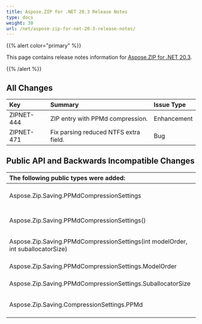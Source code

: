 ```yaml
---
title: Aspose.ZIP for .NET 20.3 Release Notes
type: docs
weight: 30
url: /net/aspose-zip-for-net-20-3-release-notes/
---
```


{{% alert color="primary" %}} 

This page contains release notes information for [Aspose.ZIP for .NET 20.3](https://downloads.aspose.com/zip/net/new-releases/aspose.zip-for-.net-20.3/).

{{% /alert %}} 


## **All Changes**

|**Key**|**Summary**|**Issue Type**|
| :- | :- | :- |
|ZIPNET-444|ZIP entry with PPMd compression.|Enhancement|
|ZIPNET-471|Fix parsing reduced NTFS extra field.|Bug|
## **Public API and Backwards Incompatible Changes**

|**The following public types were added:**|**Description**|
| :- | :- |
|Aspose.Zip.Saving.PPMdCompressionSettings|Settings for the PPMd compression method within the ZIP archive.|
|Aspose.Zip.Saving.PPMdCompressionSettings()|Instantiates settings for PPMd compression with default parameters.|
|Aspose.Zip.Saving.PPMdCompressionSettings(int modelOrder, int suballocatorSize)|Instantiates settings for PPMd compression specifying properties.|
|Aspose.Zip.Saving.PPMdCompressionSettings.ModelOrder|Gets the order of the PPMd model.|
|Aspose.Zip.Saving.PPMdCompressionSettings.SuballocatorSize|Gets the sub-allocator size of PPMd in MB.|
|Aspose.Zip.Saving.CompressionSettings.PPMd|` `An instance of PPMdCompressionSettings with default parameters.|


